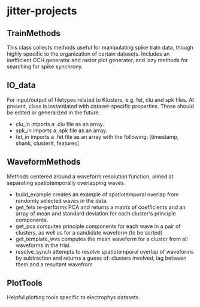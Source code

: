 # jitter-projects

## TrainMethods 
This class collects methods useful for manipulating spike train data, though highly specific to the organization of certain datasets. Includes an inefficient CCH generator and rastor plot generator, and lazy methods for searching for spike synchrony. 

## IO_data
For input/output of filetypes related to Klusters, e.g. fet, clu and spk files. At present, class is instantiated with dataset-specific properties. These should be edited or generalized in the future. 
* clu_in imports a .clu file as an array.
* spk_in imports a .spk file as an array.
* fet_in imports a .fet file as an array with the following:
    [timestamp, shank, cluster#, features]

## WaveformMethods
Methods centered around a waveform resolution function, aimed at separating spatiotemporally overlapping waves.
* build_example creates an example of spatiotemporal overlap from randomly selected waves in the data.
* get_fets re-performs PCA and returns a matrix of coefficients and an array of mean and standard deviation for each cluster's principle components.
* get_pcs computes principle components for each wave in a pair of clusters, as well as for a candidate waveform (to be sorted)
* get_template_wvs computes the mean waveform for a cluster from all waveforms in the trial.
* resolve_synch attempts to resolve spatiotemporal overlap of waveforms by subtraction and returns a guess of: clusters involved, lag between them and a resultant wavefrom

## PlotTools
Helpful plotting tools specific to electrophys datasets. 
